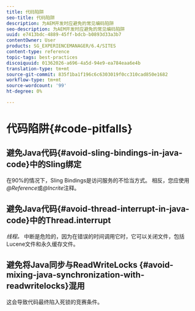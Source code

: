 ```yaml
---
title: 代码陷阱
seo-title: 代码陷阱
description: 为AEM开发时应避免的常见编码陷阱
seo-description: 为AEM开发时应避免的常见编码陷阱
uuid: e7413bdc-4889-45ff-bdcb-b0893d33a3b7
contentOwner: User
products: SG_EXPERIENCEMANAGER/6.4/SITES
content-type: reference
topic-tags: best-practices
discoiquuid: 01362026-a696-4a5d-94e9-ea784eaa6e4b
translation-type: tm+mt
source-git-commit: 835f1ba1f196c6c6303019f0cc310cad850e1682
workflow-type: tm+mt
source-wordcount: '99'
ht-degree: 0%

---
```



# 代码陷阱{#code-pitfalls}

## 避免Java代码{#avoid-sling-bindings-in-java-code}中的Sling绑定

在90%的情况下，Sling Bindings是访问服务的不恰当方式。 相反，您应使用&#x200B;*@Reference*&#x200B;或&#x200B;*@Incrite*&#x200B;注释。

## 避免Java代码{#avoid-thread-interrupt-in-java-code}中的Thread.interrupt

*线程。* 中断是危险的，因为在错误的时间调用它时，它可以关闭文件，包括Lucene文件和永久缓存文件。

## 避免将Java同步与ReadWriteLocks {#avoid-mixing-java-synchronization-with-readwritelocks}混用

这会导致代码最终陷入死锁的竞赛条件。
